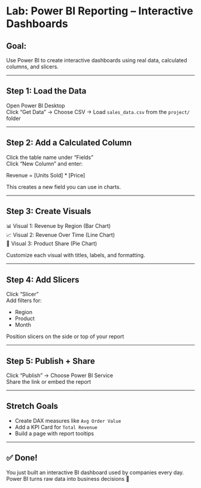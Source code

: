 # Lab: Power BI Reporting – Interactive Dashboards

## Goal:
Use Power BI to create interactive dashboards using real data, 
calculated columns, and slicers.

---

## Step 1: Load the Data

Open Power BI Desktop  
Click “Get Data” → Choose CSV → Load `sales_data.csv` from the 
`project/` folder

---

## Step 2: Add a Calculated Column

Click the table name under “Fields”  
Click “New Column” and enter:

Revenue = [Units Sold] * [Price]

This creates a new field you can use in charts.

---

## Step 3: Create Visuals

📊 Visual 1: Revenue by Region (Bar Chart)  
📈 Visual 2: Revenue Over Time (Line Chart)  
🥧 Visual 3: Product Share (Pie Chart)

Customize each visual with titles, labels, and formatting.

---

## Step 4: Add Slicers

Click “Slicer”  
Add filters for:
- Region  
- Product  
- Month

Position slicers on the side or top of your report

---

## Step 5: Publish + Share

Click “Publish” → Choose Power BI Service  
Share the link or embed the report

---

## Stretch Goals

- Create DAX measures like `Avg Order Value`  
- Add a KPI Card for `Total Revenue`  
- Build a page with report tooltips

---

## ✅ Done!

You just built an interactive BI dashboard used by companies 
every day.  
Power BI turns raw data into business decisions 💜



